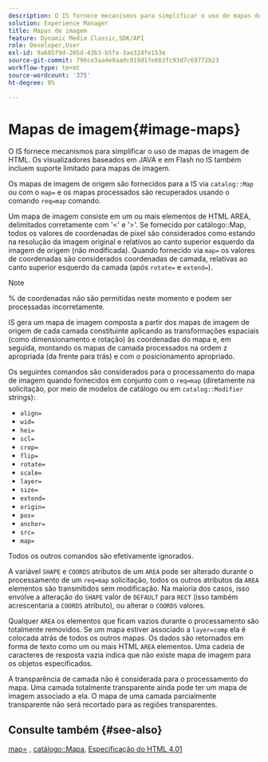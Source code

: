 ```yaml
---
description: O IS fornece mecanismos para simplificar o uso de mapas de imagem de HTML. Os visualizadores baseados em JAVA e em Flash no IS também incluem suporte limitado para mapas de imagem.
solution: Experience Manager
title: Mapas de imagem
feature: Dynamic Media Classic,SDK/API
role: Developer,User
exl-id: 9a685f9d-205d-43b3-b5fe-3ae324fe153e
source-git-commit: 790ce3aa4e9aadc019d17e663fc93d7c69772b23
workflow-type: tm+mt
source-wordcount: '375'
ht-degree: 0%

---
```


# Mapas de imagem{#image-maps}

O IS fornece mecanismos para simplificar o uso de mapas de imagem de HTML. Os visualizadores baseados em JAVA e em Flash no IS também incluem suporte limitado para mapas de imagem.

Os mapas de imagem de origem são fornecidos para a IS via `catalog::Map` ou com o `map=` e os mapas processados são recuperados usando o comando `req=map` comando.

Um mapa de imagem consiste em um ou mais elementos de HTML AREA, delimitados corretamente com &#39;&lt;&#39; e &#39;>&#39;. Se fornecido por catálogo::Map, todos os valores de coordenadas de pixel são considerados como estando na resolução da imagem original e relativos ao canto superior esquerdo da imagem de origem (não modificada). Quando fornecido via `map=` os valores de coordenadas são considerados coordenadas de camada, relativas ao canto superior esquerdo da camada (após `rotate=` e `extend=`).

>[!NOTE]
>
>% de coordenadas não são permitidas neste momento e podem ser processadas incorretamente.

IS gera um mapa de imagem composta a partir dos mapas de imagem de origem de cada camada constituinte aplicando as transformações espaciais (como dimensionamento e rotação) às coordenadas do mapa e, em seguida, montando os mapas de camada processados na ordem z apropriada (da frente para trás) e com o posicionamento apropriado.

Os seguintes comandos são considerados para o processamento do mapa de imagem quando fornecidos em conjunto com o `req=map` (diretamente na solicitação, por meio de modelos de catálogo ou em `catalog::Modifier` strings):

* `align=`
* `wid=`
* `hei=`
* `scl=`
* `crop=`
* `flip=`
* `rotate=`
* `scale=`
* `layer=`
* `size=`
* `extend=`
* `origin=`
* `pos=`
* `anchor=`
* `src=`
* `map=`

Todos os outros comandos são efetivamente ignorados.

A variável `SHAPE` e `COORDS` atributos de um `AREA` pode ser alterado durante o processamento de um `req=map` solicitação, todos os outros atributos da `AREA` elementos são transmitidos sem modificação. Na maioria dos casos, isso envolve a alteração do `SHAPE` valor de `DEFAULT` para `RECT` (isso também acrescentaria a `COORDS` atributo), ou alterar o `COORDS` valores.

Qualquer `AREA` os elementos que ficam vazios durante o processamento são totalmente removidos. Se um mapa estiver associado a `layer=comp` ela é colocada atrás de todos os outros mapas. Os dados são retornados em forma de texto como um ou mais HTML `AREA` elementos. Uma cadeia de caracteres de resposta vazia indica que não existe mapa de imagem para os objetos especificados.

A transparência de camada não é considerada para o processamento do mapa. Uma camada totalmente transparente ainda pode ter um mapa de imagem associado a ela. O mapa de uma camada parcialmente transparente não será recortado para as regiões transparentes.

## Consulte também {#see-also}

[map=](../../../../../is-api/http-ref/image-serving-api-ref/c-http-protocol-reference/c-command-reference/r-map.md#reference-8f96545f196b4b7caa616e15c2363f06) , [catálogo::Mapa](/help/aem-is-ir-api/is-api/image-catalog/image-serving-api-ref/c-image-catalog-reference/c-image-svg-data-reference/c-image-data-reference/r-map-cat.md), [Especificação do HTML 4.01](https://www.w3.org/TR/html401/)
